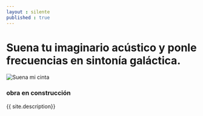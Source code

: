 ```yaml
---
layout : silente
published : true
---
```


# Suena tu imaginario acústico y ponle frecuencias en sintonía galáctica.

![Suena mi cinta](/silente/img/ss_tapelogo.png)

### obra en construcción


{{ site.description}}
